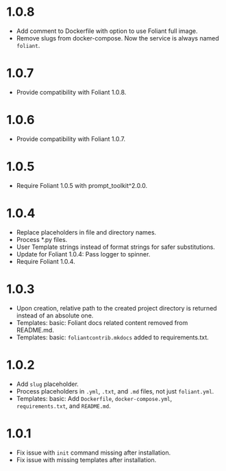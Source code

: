 # 1.0.8

-   Add comment to Dockerfile with option to use Foliant full image.
-   Remove slugs from docker-compose. Now the service is always named `foliant`.

# 1.0.7

-   Provide compatibility with Foliant 1.0.8.

# 1.0.6

-   Provide compatibility with Foliant 1.0.7.

# 1.0.5

-   Require Foliant 1.0.5 with prompt_toolkit^2.0.0.

# 1.0.4

-   Replace placeholders in file and directory names.
-   Process *.py files.
-   User Template strings instead of format strings for safer substitutions.
-   Update for Foliant 1.0.4: Pass logger to spinner.
-   Require Foliant 1.0.4.

# 1.0.3

-   Upon creation, relative path to the created project directory is returned instead of an absolute one.
-   Templates: basic: Foliant docs related content removed from README.md.
-   Templates: basic: `foliantcontrib.mkdocs` added to requirements.txt.

# 1.0.2

-   Add `slug` placeholder.
-   Process placeholders in `.yml`, `.txt`, and `.md` files, not just `foliant.yml`.
-   Templates: basic: Add `Dockerfile`, `docker-compose.yml`, `requirements.txt`, and `README.md`.

# 1.0.1

-   Fix issue with `init` command missing after installation.
-   Fix issue with missing templates after installation.
